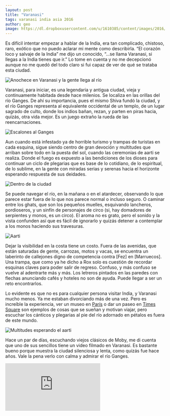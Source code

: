 ```yaml
---
layout: post
title: "Varanasi"
tags: varanasi india asia 2016
author: geo
image: https://dl.dropboxusercontent.com/u/1610385/content/images/2016/05/IMG_0082.JPG
---
```


Es difícil intentar empezar a hablar de la India, era tan complicado, chistoso, raro, exótico que no puedo aclarar mi mente como describirla. “El corazón loco y salvaje de la India” me dijo un conocido, “...se llama Varanasi, si llegas a la India tienes que ir.” Lo tome en cuenta y no me decepcionó aunque no me quedó del todo claro si fui capaz de ver de qué se trataba esta ciudad.

![Anochece en Varanasi y la gente llega al río](https://dl.dropboxusercontent.com/u/1610385/content/images/2016/05/IMG_0159.JPG)

Varanasi, para iniciar, es una legendaria y antigua ciudad, vieja y continuamente habitada desde hace milenios. Se localiza en las orillas del río Ganges. De ahí su importancia, pues el mismo Shiva fundó la ciudad, y el río Ganges representa al equivalente occidental de un templo, de un lugar sagrado de culto, donde los indios bañan, rezan, y parten en piras hacia, quizás, otra vida mejor. Es un juego extraño la rueda de las reencarnaciones.

![Escalones al Ganges](https://dl.dropboxusercontent.com/u/1610385/content/images/2016/05/IMG_0090.JPG)

Aun cuando está infestado ya de horrible turismo y trampas de turistas en cada esquina, sigue siendo centro de gran devoción y multitudes que arriban sobre todo en la puesta del sol, cuando las ceremonias de aarti se realiza. Donde el fuego es expuesto a las bendiciones de los dioses para continuar un ciclo de plegarias que es base de lo cotidiano, de lo espiritual, de lo sublime, en la gente con miradas serias y serenas hacia el horizonte esperando respuesta de sus deidades.

![Dentro de la ciudad](https://dl.dropboxusercontent.com/u/1610385/content/images/2016/05/IMG_0118.JPG)

Se puede navegar el río, en la mañana o en el atardecer, observando lo que parece estar fuera de lo que nos parece normal o incluso seguro. O caminar entre los ghats, que son los pequeños muelles, esquivando lancheros, pordioseros, y un sinfín de personajes de circo (si, hay domadores de serpientes y monos, es un circo). El aroma no es grato, pero el sonido y la vista confunden así que es fácil de ignorarlo y quizás detener a contemplar a los monos haciendo sus travesuras.

![Aarti](https://dl.dropboxusercontent.com/u/1610385/content/images/2016/05/IMG_0209.JPG)

Dejar la visibilidad en la costa tiene un costo. Fuera de las avenidas, que están saturadas de gente, carrozas, motos y vacas, se encuentra un laberinto de callejones digno de competencia contra [Fez] en [Marruecos]. Una trampa, que como ya he dicho a Rox solo es cuestión de recordar esquinas claves para poder salir de regreso. Confuso, y más confuso se vuelve al adentrarte más y más. Los letreros pintados en las paredes con flechas anunciando cafés y hoteles no son de ayuda. Puede llegar a ser un reto encontrarlos.

Lo evidente es que no es para cualquier persona visitar India, y Varanasi mucho menos. Ya me estaban divorciando más de una vez. Pero es increíble la experiencia, ver un museo en [París](/tag/paris) o dar un paseo en [Times Square](/tag/new-york) son ejemplos de cosas que se sueñan y motivan viajar, pero escuchar los cánticos y plegarias al pie del río adornado en pétalos es fuera de este mundo.

![Multitudes esperando el aarti](https://dl.dropboxusercontent.com/u/1610385/content/images/2016/05/IMG_0170.JPG)

Hace un par de días, escuchando viejos clásicos de Moby, me di cuenta que uno de sus sencillos tiene un video filmado en Varanasi. Es bastante bueno porque muestra la ciudad silenciosa y lenta, como quizás fue hace años. Vale la pena verlo con calma y admirar el río Ganges.

<div class="embed-responsive embed-responsive-16by9">
<iframe class="embed-responsive-item"  src="https://www.youtube.com/embed/x5Dpz6w_jz4" frameborder="0" allowfullscreen></iframe>
</div>
